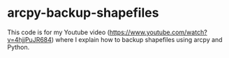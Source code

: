 # arcpy-backup-shapefiles
This code is for my Youtube video (https://www.youtube.com/watch?v=4hjjPuJR684) where I explain how to  backup shapefiles using arcpy and Python.
